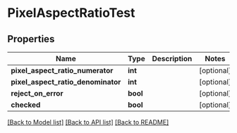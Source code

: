 # PixelAspectRatioTest

## Properties
Name | Type | Description | Notes
------------ | ------------- | ------------- | -------------
**pixel_aspect_ratio_numerator** | **int** |  | [optional] 
**pixel_aspect_ratio_denominator** | **int** |  | [optional] 
**reject_on_error** | **bool** |  | [optional] 
**checked** | **bool** |  | [optional] 

[[Back to Model list]](../README.md#documentation-for-models) [[Back to API list]](../README.md#documentation-for-api-endpoints) [[Back to README]](../README.md)


